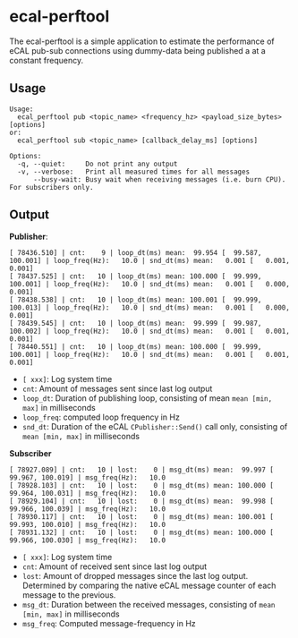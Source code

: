 # ecal-perftool

The ecal-perftool is a simple application to estimate the performance of eCAL pub-sub connections using dummy-data being published a at a constant frequency.

## Usage

```
Usage:
  ecal_perftool pub <topic_name> <frequency_hz> <payload_size_bytes> [options]
or:
  ecal_perftool sub <topic_name> [callback_delay_ms] [options]

Options:
  -q, --quiet:     Do not print any output
  -v, --verbose:   Print all measured times for all messages
      --busy-wait: Busy wait when receiving messages (i.e. burn CPU). For subscribers only.
```

## Output

**Publisher**:

```
[ 78436.510] | cnt:    9 | loop_dt(ms) mean:  99.954 [  99.587, 100.001] | loop_freq(Hz):   10.0 | snd_dt(ms) mean:   0.001 [   0.001,   0.001]
[ 78437.525] | cnt:   10 | loop_dt(ms) mean: 100.000 [  99.999, 100.001] | loop_freq(Hz):   10.0 | snd_dt(ms) mean:   0.001 [   0.000,   0.001]
[ 78438.538] | cnt:   10 | loop_dt(ms) mean: 100.001 [  99.999, 100.013] | loop_freq(Hz):   10.0 | snd_dt(ms) mean:   0.001 [   0.000,   0.001]
[ 78439.545] | cnt:   10 | loop_dt(ms) mean:  99.999 [  99.987, 100.002] | loop_freq(Hz):   10.0 | snd_dt(ms) mean:   0.001 [   0.001,   0.001]
[ 78440.551] | cnt:   10 | loop_dt(ms) mean: 100.000 [  99.999, 100.001] | loop_freq(Hz):   10.0 | snd_dt(ms) mean:   0.001 [   0.001,   0.001]
```

- `[ xxx]`: Log system time
- `cnt`: Amount of messages sent since last log output
- `loop_dt`: Duration of publishing loop, consisting of mean `mean [min, max]` in milliseconds
- `loop_freq`:  computed loop frequency in Hz
- `snd_dt`: Duration of the eCAL `CPublisher::Send()` call only, consisting of `mean [min, max]` in milliseconds

**Subscriber**

```
[ 78927.089] | cnt:   10 | lost:    0 | msg_dt(ms) mean:  99.997 [  99.967, 100.019] | msg_freq(Hz):   10.0
[ 78928.103] | cnt:   10 | lost:    0 | msg_dt(ms) mean: 100.000 [  99.964, 100.031] | msg_freq(Hz):   10.0
[ 78929.104] | cnt:   10 | lost:    0 | msg_dt(ms) mean:  99.998 [  99.966, 100.039] | msg_freq(Hz):   10.0
[ 78930.117] | cnt:   10 | lost:    0 | msg_dt(ms) mean: 100.001 [  99.993, 100.010] | msg_freq(Hz):   10.0
[ 78931.132] | cnt:   10 | lost:    0 | msg_dt(ms) mean: 100.000 [  99.966, 100.030] | msg_freq(Hz):   10.0
```

- `[ xxx]`: Log system time
- `cnt`: Amount of received sent since last log output
- `lost`: Amount of dropped messages since the last log output. Determined by comparing the native eCAL message counter of each message to the previous.
- `msg_dt`: Duration between the received messages, consisting of  `mean [min, max]` in milliseconds
- `msg_freq`: Computed message-frequency in Hz